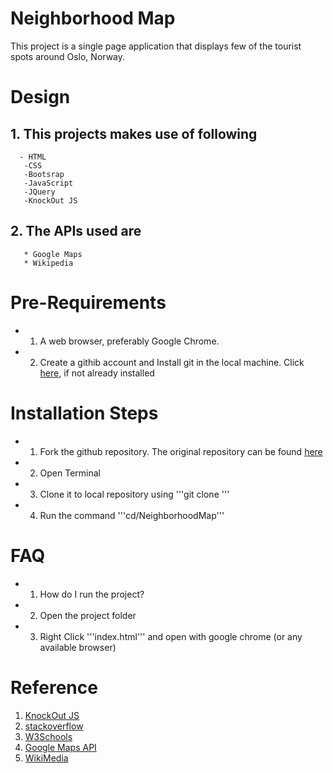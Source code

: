 Neighborhood Map
================
This project is a single page application that displays few of the tourist spots around Oslo, Norway.

Design
=======
## 1. This projects makes use of following
      - HTML
       -CSS
       -Bootsrap
       -JavaScript
       -JQuery
       -KnockOut JS

## 2. The APIs used are
       * Google Maps
       * Wikipedia

Pre-Requirements
=================
-  1. A web browser, preferably Google Chrome.
-  2. Create a githib account and Install git in the local machine. Click [here](https://github.com/), if 
      not already installed

Installation Steps
==================
-  1. Fork the github repository. The original repository can be found [here](https://github.com/daliasgit/NeighborhoodMap)
-  2. Open Terminal
-  3. Clone it to local repository using '''git clone <fork repository url>'''
-  4. Run the command '''cd/NeighborhoodMap'''

FAQ
====
 - 1. How do I run the project?
 - 2. Open the project folder
 - 3. Right Click '''index.html''' and open with google chrome (or any available browser)

Reference
==========
   1. [KnockOut JS](http://knockoutjs.com/index.html)
   2. [stackoverflow](https://stackoverflow.com/)
   3. [W3Schools](https://www.w3schools.com/)
   4. [Google Maps API](https://developers.google.com/maps/)
   5. [WikiMedia](https://www.mediawiki.org/wiki/API:Tutorial)